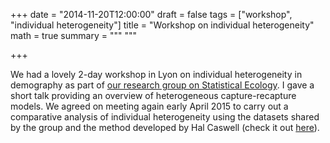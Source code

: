 +++
date = "2014-11-20T12:00:00"
draft = false
tags = ["workshop", "individual heterogeneity"]
title = "Workshop on individual heterogeneity"
math = true
summary = """
"""

+++
 
We had a lovely 2-day workshop in Lyon on individual heterogeneity in demography as part 
of <a href="https://sites.google.com/site/gdrecostat/" target="_blank">our research group 
on Statistical Ecology</a>. I gave a short 
talk providing an overview of heterogeneous capture-recapture models. We agreed on 
meeting again early April 2015 to carry out a comparative analysis of individual heterogeneity 
using the datasets shared by the group and the method developed by Hal Caswell (check it 
out <a href="http://www.demographic-research.org/volumes/vol31/19/">here</a>).
